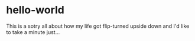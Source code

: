 # hello-world
This is a sotry all about how my life got flip-turned upside down and I'd like to take a minute just...
